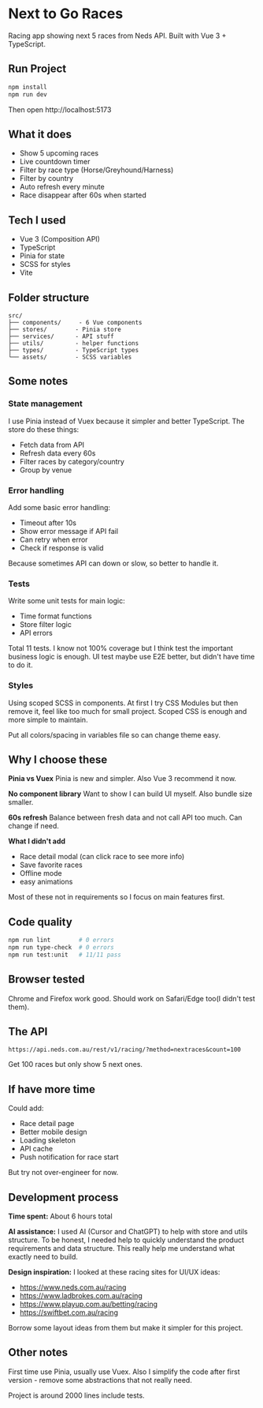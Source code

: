 # Next to Go Races

Racing app showing next 5 races from Neds API. Built with Vue 3 + TypeScript.

## Run Project

```bash
npm install
npm run dev
```

Then open http://localhost:5173

## What it does

- Show 5 upcoming races
- Live countdown timer
- Filter by race type (Horse/Greyhound/Harness)
- Filter by country
- Auto refresh every minute
- Race disappear after 60s when started

## Tech I used

- Vue 3 (Composition API)
- TypeScript
- Pinia for state
- SCSS for styles
- Vite

## Folder structure

```
src/
├── components/     - 6 Vue components
├── stores/        - Pinia store
├── services/      - API stuff
├── utils/         - helper functions
├── types/         - TypeScript types
└── assets/        - SCSS variables
```

## Some notes

### State management
I use Pinia instead of Vuex because it simpler and better TypeScript. The store do these things:
- Fetch data from API
- Refresh data every 60s
- Filter races by category/country
- Group by venue

### Error handling
Add some basic error handling:
- Timeout after 10s
- Show error message if API fail
- Can retry when error
- Check if response is valid

Because sometimes API can down or slow, so better to handle it.

### Tests
Write some unit tests for main logic:
- Time format functions
- Store filter logic
- API errors

Total 11 tests. I know not 100% coverage but I think test the important business logic is enough. UI test maybe use E2E better, but didn't have time to do it.

### Styles
Using scoped SCSS in components. At first I try CSS Modules but then remove it, feel like too much for small project. Scoped CSS is enough and more simple to maintain.

Put all colors/spacing in variables file so can change theme easy.

## Why I choose these

**Pinia vs Vuex**
Pinia is new and simpler. Also Vue 3 recommend it now.

**No component library**
Want to show I can build UI myself. Also bundle size smaller.

**60s refresh**
Balance between fresh data and not call API too much. Can change if need.

**What I didn't add**
- Race detail modal (can click race to see more info)
- Save favorite races
- Offline mode
- easy animations

Most of these not in requirements so I focus on main features first.

## Code quality

```bash
npm run lint        # 0 errors
npm run type-check  # 0 errors
npm run test:unit   # 11/11 pass
```

## Browser tested

Chrome and Firefox work good. Should work on Safari/Edge too(I didn't test them).

## The API

```
https://api.neds.com.au/rest/v1/racing/?method=nextraces&count=100
```

Get 100 races but only show 5 next ones.

## If have more time

Could add:
- Race detail page
- Better mobile design
- Loading skeleton
- API cache
- Push notification for race start

But try not over-engineer for now.

## Development process

**Time spent:** About 6 hours total

**AI assistance:**
I used AI (Cursor and ChatGPT) to help with store and utils structure. To be honest, I needed help to quickly understand the product requirements and data structure. This really help me understand what exactly need to build.

**Design inspiration:**
I looked at these racing sites for UI/UX ideas:
- https://www.neds.com.au/racing
- https://www.ladbrokes.com.au/racing
- https://www.playup.com.au/betting/racing
- https://swiftbet.com.au/racing

Borrow some layout ideas from them but make it simpler for this project.

## Other notes

First time use Pinia, usually use Vuex. Also I simplify the code after first version - remove some abstractions that not really need.

Project is around 2000 lines include tests.
